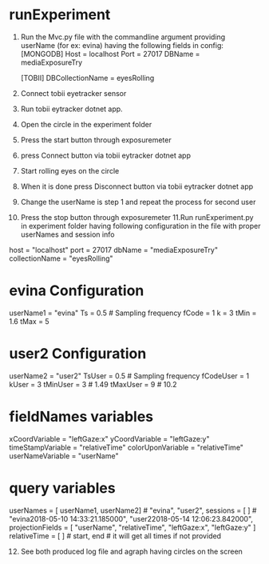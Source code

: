# runExperiment

1. Run the Mvc.py file with the commandline argument providing userName (for ex: evina) having the following fields in config:
    [MONGODB]
    Host = localhost
    Port = 27017
    DBName = mediaExposureTry
    
    [TOBII]
    DBCollectionName = eyesRolling
2. Connect tobii eyetracker sensor
3. Run tobii eytracker dotnet app.
4. Open the circle in the experiment folder
5. Press the start button through exposuremeter
6. press Connect button via tobii eytracker dotnet app
7. Start rolling eyes on the circle
8. When it is done press Disconnect button via tobii eytracker dotnet app
9. Change the userName is step 1 and repeat the process for second user
10. Press the stop button through exposuremeter
11.Run runExperiment.py in experiment folder having following configuration in the file with proper userNames and session info

host = "localhost"
port = 27017
dbName = "mediaExposureTry"
collectionName = "eyesRolling"

# evina Configuration
userName1 = "evina"
Ts = 0.5 # Sampling frequency
fCode = 1
k = 3 
tMin = 1.6
tMax = 5

# user2 Configuration
userName2 = "user2"
TsUser = 0.5 # Sampling frequency
fCodeUser = 1
kUser = 3 
tMinUser = 3 # 1.49
tMaxUser = 9 # 10.2

# fieldNames variables
xCoordVariable = "leftGaze:x"
yCoordVariable = "leftGaze:y"
timeStampVariable = "relativeTime"
colorUponVariable = "relativeTime"
userNameVariable = "userName"

# query variables
userNames = [ userName1, userName2] # "evina", "user2",
sessions = [ ] #  "evina2018-05-10 14:33:21.185000", "user22018-05-14 12:06:23.842000",
projectionFields = [ "userName", "relativeTime", "leftGaze:x", "leftGaze:y" ]
relativeTime = [ ] # start, end # it will get all times if not provided

12. See both produced log file and agraph having circles on the screen